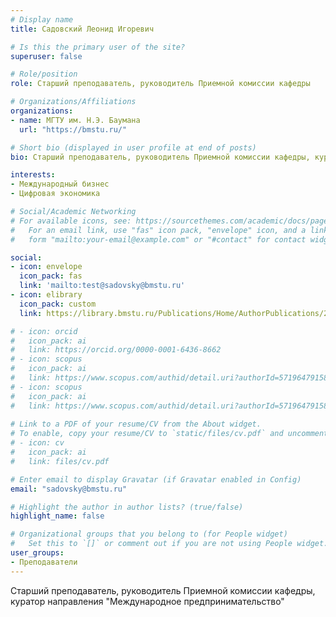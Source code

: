 ```yaml
---
# Display name
title: Садовский Леонид Игоревич

# Is this the primary user of the site?
superuser: false

# Role/position
role: Cтарший преподаватель, руководитель Приемной комиссии кафедры

# Organizations/Affiliations
organizations:
- name: МГТУ им. Н.Э. Баумана
  url: "https://bmstu.ru/"

# Short bio (displayed in user profile at end of posts)
bio: Cтарший преподаватель, руководитель Приемной комиссии кафедры, куратор направления "Международное предпринимательство"

interests:
- Международный бизнес
- Цифровая экономика

# Social/Academic Networking
# For available icons, see: https://sourcethemes.com/academic/docs/page-builder/#icons
#   For an email link, use "fas" icon pack, "envelope" icon, and a link in the
#   form "mailto:your-email@example.com" or "#contact" for contact widget.

social:
- icon: envelope
  icon_pack: fas
  link: 'mailto:test@sadovsky@bmstu.ru'
- icon: elibrary
  icon_pack: custom
  link: https://library.bmstu.ru/Publications/Home/AuthorPublications/2e8728b8-76e5-48ba-8b39-bcf83192df559

# - icon: orcid
#   icon_pack: ai
#   link: https://orcid.org/0000-0001-6436-8662
# - icon: scopus
#   icon_pack: ai
#   link: https://www.scopus.com/authid/detail.uri?authorId=57196479158
# - icon: scopus
#   icon_pack: ai
#   link: https://www.scopus.com/authid/detail.uri?authorId=57196479158
  
# Link to a PDF of your resume/CV from the About widget.
# To enable, copy your resume/CV to `static/files/cv.pdf` and uncomment the lines below.
# - icon: cv
#   icon_pack: ai
#   link: files/cv.pdf

# Enter email to display Gravatar (if Gravatar enabled in Config)
email: "sadovsky@bmstu.ru"

# Highlight the author in author lists? (true/false)
highlight_name: false

# Organizational groups that you belong to (for People widget)
#   Set this to `[]` or comment out if you are not using People widget.
user_groups:
- Преподаватели
---
```


Cтарший преподаватель, руководитель Приемной комиссии кафедры, куратор направления "Международное предпринимательство"



